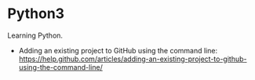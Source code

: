 # Python3
Learning Python. <br />  
- Adding an existing project to GitHub using the command line: <br />
https://help.github.com/articles/adding-an-existing-project-to-github-using-the-command-line/
